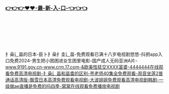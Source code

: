 ### [👉👉👉♥♥-最-新-入-口-👈👈👈](https://mrddrm.github.io/app.html)
<br></br><br></br><br></br>
扌喿辶畐的日本-臣卜扌喿扌圭辶畐-免费观看已满十八岁电视剧悠悠-抖抈app入口免费2024-男生把小困困进女生困里电影-国产成人无码亚洲A片-www.9191.gov.cn-www.crm.17.com-&欧美性猛交XXXX富婆-4444444在线观看免费高清电视剧-扌喿辶畐和畐畬的区别-苍老师40集全免费观看-观音坐莲2普通话高清版-飘雪日本高清免费观看电视剧-大波姐姐免费观看高清电视剧韩剧-一级做ae直播是免费的吗四季-窝窝在线观看免费播放电视剧

